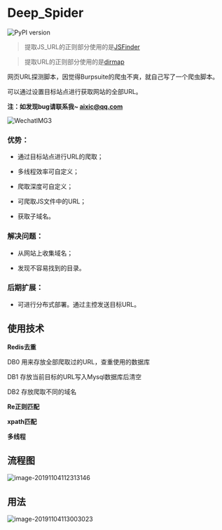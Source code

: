 # Deep_Spider
![PyPI version](https://img.shields.io/badge/Python-3.6+-blue.svg)

> 提取JS_URL的正则部分使用的是[JSFinder](https://github.com/Threezh1/JSFinder) 

> 提取URL的正则部分使用的是[dirmap](https://github.com/H4ckForJob/dirmap)

网页URL探测脚本，因觉得Burpsuite的爬虫不爽，就自己写了一个爬虫脚本。

可以通过设置目标站点进行获取网站的全部URL。

**注：如发现bug请联系我~ aixic@qq.com**

![WechatIMG3](https://github.com/Aixic-Love/Deep_Spider/raw/master/Image/WechatIMG3.jpeg)

### 优势：

* 通过目标站点进行URL的爬取；

* 多线程效率可自定义；

* 爬取深度可自定义；

* 可爬取JS文件中的URL；

* 获取子域名。

### 解决问题：

* 从网站上收集域名；

* 发现不容易找到的目录。

### 后期扩展：

* 可进行分布式部署。通过主控发送目标URL。

## 使用技术

**Redis去重**

DB0 用来存放全部爬取过的URL，查重使用的数据库

DB1 存放当前目标的URL写入Mysql数据库后清空

DB2 存放爬取不同的域名

**Re正则匹配**

**xpath匹配**

**多线程**

## 流程图

![image-20191104112313146](https://github.com/Aixic-Love/Deep_Spider/raw/master/Image/image-20191104112313146.png)

## 用法

![image-20191104113003023](https://github.com/Aixic-Love/Deep_Spider/raw/master/Image/image-20191104113003023.png)




